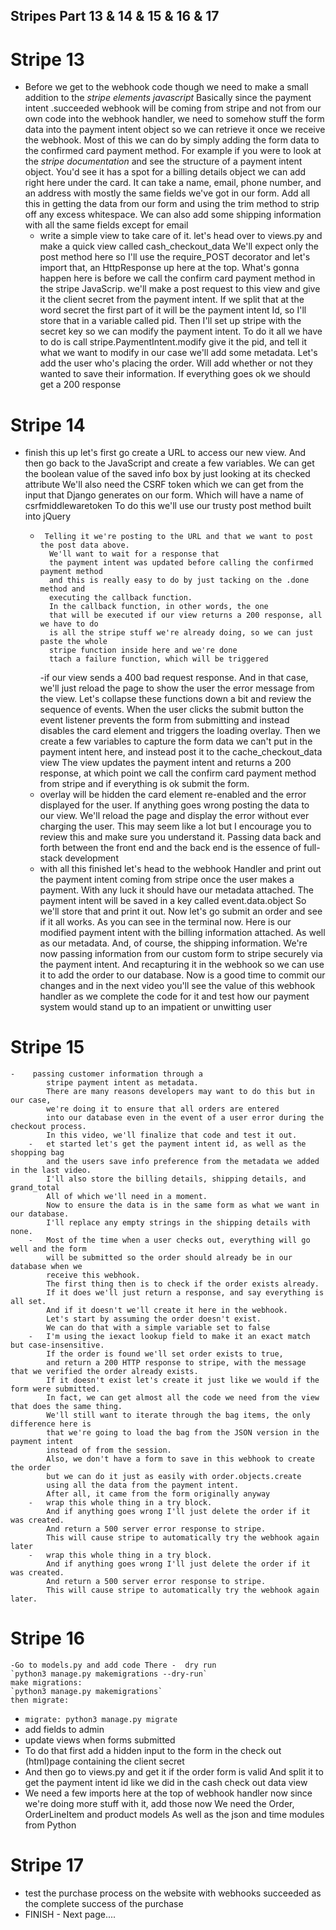 ## Stripes Part 13 & 14 & 15 & 16 & 17
# Stripe 13
-   Before we get to the webhook code though we need to make
    a small addition to the *stripe elements javascript*
    Basically since the payment intent .succeeded webhook will be coming from stripe
    and not from our own code into the webhook handler, we need to somehow stuff the
    form data into the payment intent object so we can retrieve it once we receive the webhook.
    Most of this we can do by simply adding the form data to the
    confirmed card payment method. 
    For example if you were to look at the *stripe documentation* and see the structure of a payment intent object.
    You'd see it has a spot for a billing details object we can add right here under the card.
    It can take a name, email, phone number, and an address with mostly
    the same fields we've got in our form. 
    Add all this in getting the data from our form and using the trim method to strip off any excess whitespace.
    We can also add some shipping information with all the same fields except for email
    -   write a simple view to take care of it.
        let's head over to views.py and make a quick view called cash_checkout_data
        We'll expect only the post method here so I'll use the require_POST decorator
        and let's import that, an HttpResponse up here at the top.
        What's gonna happen here is before we call the confirm card payment method in the
        stripe JavaScrip. we'll make a post request to this view and give it the
        client secret from the payment intent. If we split that at the word secret the
        first part of it will be the payment intent Id, so I'll store that in a variable called pid.
        Then I'll set up stripe with the secret key so we can modify the payment intent.
        To do it all we have to do is call stripe.PaymentIntent.modify
        give it the pid, and tell it what we want to modify in our case we'll add some metadata.
        Let's add the user who's placing the order. Will add whether or not they wanted to save their information.
        If everything goes ok we should get a 200 response
# Stripe 14
-   finish this up let's first go create a URL to access our new view.
    And then go back to the JavaScript and create a few variables.
    We can get the boolean value of the saved info box by just looking at its checked attribute
    We'll also need the CSRF token which we can get from the input that Django generates on our form.
    Which will have a name of csrfmiddlewaretoken
    To do this we'll use our trusty post method built into jQuery
    -      Telling it we're posting to the URL and that we want to post the post data above.
            We'll want to wait for a response that
            the payment intent was updated before calling the confirmed payment method
            and this is really easy to do by just tacking on the .done method and
            executing the callback function.
            In the callback function, in other words, the one
            that will be executed if our view returns a 200 response, all we have to do
            is all the stripe stuff we're already doing, so we can just paste the whole
            stripe function inside here and we're done
            ttach a failure function, which will be triggered
        -if our view sends a 400 bad request response. And in that case, we'll just
            reload the page to show the user the error message from the view.
            Let's collapse these functions down a bit and review the sequence of events.
            When the user clicks the submit button the event listener prevents the form from submitting
            and instead disables the card element and triggers the loading overlay.
            Then we create a few variables to capture the form data we can't put in
            the payment intent here, and instead post it to the cache_checkout_data view
            The view updates the payment intent and returns a 200 response, at which point we
            call the confirm card payment method from stripe and if everything is ok
            submit the form.
    -   overlay will
            be hidden the card element re-enabled and the error displayed for the user.
            If anything goes wrong posting the data to our view. We'll reload the page and
            display the error without ever charging the user.
            This may seem like a lot but I encourage you to review this and make sure you understand it.
            Passing data back and forth between the front end and the back end is the essence of full-stack development
    -   with all this finished let's head
            to the webhook Handler and print out the payment intent coming from stripe
            once the user makes a payment. With any luck it should have our metadata attached.
            The payment intent will be saved in a key called event.data.object
            So we'll store that and print it out.
            Now let's go submit an order and see if it all works.
            As you can see in the terminal now. Here is our modified payment intent with the
            billing information attached.
            As well as our metadata.
            And, of course, the shipping information.
            We're now passing information from our custom form to stripe securely
            via the payment intent.
            And recapturing it in the webhook so we can use it to add the order to our database.
            Now is a good time to commit our changes and in the next video you'll
            see the value of this webhook handler as
            we complete the code for it and test how our payment system would stand up to an
            impatient or unwitting user
# Stripe 15
    -    passing customer information through a
            stripe payment intent as metadata.
            There are many reasons developers may want to do this but in our case,
            we're doing it to ensure that all orders are entered
            into our database even in the event of a user error during the checkout process.
            In this video, we'll finalize that code and test it out.
        -   et started let's get the payment intent id, as well as the shopping bag
            and the users save info preference from the metadata we added in the last video.
            I'll also store the billing details, shipping details, and grand_total
            All of which we'll need in a moment.
            Now to ensure the data is in the same form as what we want in our database.
            I'll replace any empty strings in the shipping details with none.
        -   Most of the time when a user checks out, everything will go well and the form
            will be submitted so the order should already be in our database when we
            receive this webhook.
            The first thing then is to check if the order exists already.
            If it does we'll just return a response, and say everything is all set.
            And if it doesn't we'll create it here in the webhook.
            Let's start by assuming the order doesn't exist.
            We can do that with a simple variable set to false
        -   I'm using the iexact lookup field to make it an exact match but case-insensitive.
            If the order is found we'll set order exists to true,
            and return a 200 HTTP response to stripe, with the message that we verified the order already exists.
            If it doesn't exist let's create it just like we would if the form were submitted.
            In fact, we can get almost all the code we need from the view that does the same thing.
            We'll still want to iterate through the bag items, the only difference here is
            that we're going to load the bag from the JSON version in the payment intent
            instead of from the session.
            Also, we don't have a form to save in this webhook to create the order
            but we can do it just as easily with order.objects.create
            using all the data from the payment intent.
            After all, it came from the form originally anyway
        -   wrap this whole thing in a try block.
            And if anything goes wrong I'll just delete the order if it was created.
            And return a 500 server error response to stripe.
            This will cause stripe to automatically try the webhook again later
        -   wrap this whole thing in a try block.
            And if anything goes wrong I'll just delete the order if it was created.
            And return a 500 server error response to stripe.
            This will cause stripe to automatically try the webhook again later.
# Stripe 16
    -Go to models.py and add code There -  dry run
    `python3 manage.py makemigrations --dry-run`
    make migrations:
    `python3 manage.py makemigrations`
    then migrate:
   - `migrate: python3 manage.py migrate`
   - add fields to admin
   - update views when forms submitted
   - To do that first add a hidden input 
     to the form in the check out (html)page containing the client secret
   - And then go to views.py and get it if the order form is valid
     And split it to get the payment intent id like we did in the cash check out data view
   - We need a few imports here at the top of webhook handler now
    since we're doing more stuff with it, add those now
    We need the Order, OrderLineItem and product models
    As well as the json and time modules from Python
# Stripe 17
- test the purchase process on the website with webhooks succeeded as the complete success of the purchase
- FINISH - Next page....
